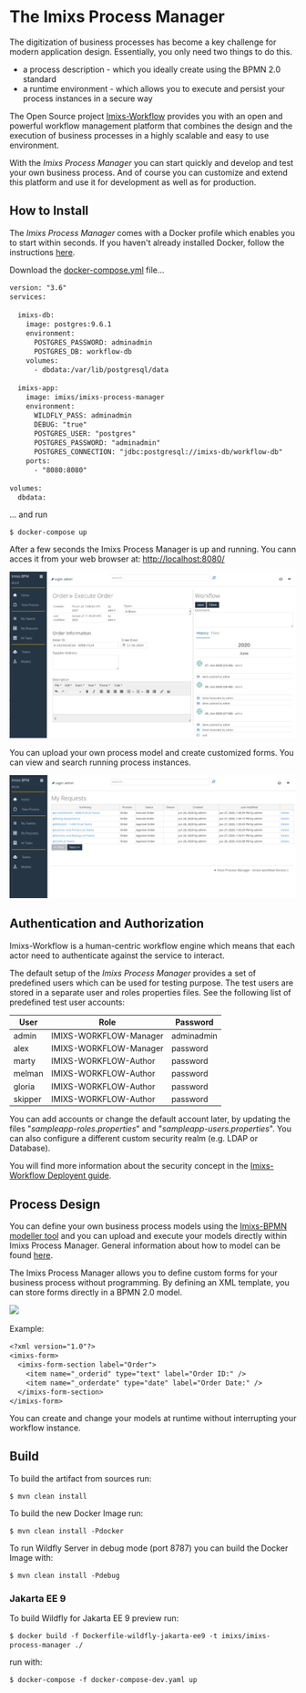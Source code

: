 # The Imixs Process Manager


The digitization of business processes has become a key challenge for modern application design.
Essentially, you only need two things to do this.

 - a process description - which you ideally create using the BPMN 2.0 standard
 - a runtime environment - which allows you to execute and persist your process instances in a secure way

The Open Source project [Imixs-Workflow](http://www.imixs.org) provides you with an open and powerful workflow management platform that combines the design and the execution of business processes in a highly scalable and easy to use environment.

With the *Imixs Process Manager* you can start quickly and develop and test your own business process. And of course you can customize and extend this platform and use it for development as well as for production.


## How to Install

The *Imixs Process Manager* comes with a Docker profile which enables you to start within  seconds. If you haven't already installed Docker, follow the instructions [here](https://docs.docker.com/get-docker/).

Download the [docker-compose.yml](https://raw.githubusercontent.com/imixs/imixs-process-manager/master/docker-compose.yml) file...

	version: "3.6"
	services:
	
	  imixs-db:
	    image: postgres:9.6.1
	    environment:
	      POSTGRES_PASSWORD: adminadmin
	      POSTGRES_DB: workflow-db
	    volumes: 
	      - dbdata:/var/lib/postgresql/data
	  
	  imixs-app:
	    image: imixs/imixs-process-manager
	    environment:
	      WILDFLY_PASS: adminadmin
	      DEBUG: "true"
	      POSTGRES_USER: "postgres"
	      POSTGRES_PASSWORD: "adminadmin"
	      POSTGRES_CONNECTION: "jdbc:postgresql://imixs-db/workflow-db"
	    ports:
	      - "8080:8080"
	
	volumes:
	  dbdata: 

... and run

	$ docker-compose up
	
After a few seconds the Imixs Process Manager is up and running. You cann acces it from your web browser at: [http://localhost:8080/](http://localhost:8080/)


<img src="./screen-002.png" />

You can upload your own process model and create customized forms. You can view and search running process instances.

<img src="./screen-001.png" />





## Authentication and Authorization

Imixs-Workflow is a human-centric workflow engine which means that each actor need to authenticate against the service to interact. 

The default setup of the *Imixs Process Manager* provides a set of predefined users which can be used for testing purpose. The test users are stored in a separate user and roles properties files.  See the following list of predefined test user accounts:

| User    | Role                   | Password |
|---------|------------------------|----------|
| admin   | IMIXS-WORKFLOW-Manager | adminadmin |
| alex    | IMIXS-WORKFLOW-Manager | password |
| marty   | IMIXS-WORKFLOW-Author  | password |
| melman  | IMIXS-WORKFLOW-Author  | password |
| gloria  | IMIXS-WORKFLOW-Author  | password |
| skipper | IMIXS-WORKFLOW-Author  | password |

You can add accounts or change the default account later, by updating the files "_sampleapp-roles.properties_" and "_sampleapp-users.properties_". You can also configure a different custom security realm (e.g. LDAP or Database).

You will find more information about the security concept in the [Imixs-Workflow Deployent guide](https://www.imixs.org/doc/deployment/index.html).



	
	
## Process Design

You can define your own business process models using the [Imixs-BPMN modeller tool](https://www.imixs.org/doc/modelling/index.html) and you can upload and execute your models directly within Imixs Process Manager. General information about how to model can be found [here](https://www.imixs.org/doc/modelling/howto.html). 

The Imixs Process Manager allows you to define custom forms for your business process without programming. By defining an XML template, you can store forms directly in a BPMN 2.0 model.

<img src="https://raw.githubusercontent.com/imixs/imixs-process-manager/master/src/main/webapp/pages/model-example.png" />

Example:

	<?xml version="1.0"?>
	<imixs-form>
	  <imixs-form-section label="Order">
	    <item name="_orderid" type="text" label="Order ID:" />
	    <item name="_orderdate" type="date" label="Order Date:" />
	  </imixs-form-section>
	</imixs-form>

You can create and change your models at runtime without interrupting your workflow instance.



## Build

To build the artifact from sources run:

	$ mvn clean install
	
To build the new Docker Image run:

	$ mvn clean install -Pdocker
	
To run Wildfly Server in debug mode (port 8787) you can build the Docker Image with:

	$ mvn clean install -Pdebug
	


### Jakarta EE 9

To build Wildfly for Jakarta EE 9 preview run:


	$ docker build -f Dockerfile-wildfly-jakarta-ee9 -t imixs/imixs-process-manager ./
	
run with:

	$ docker-compose -f docker-compose-dev.yaml up
	




												